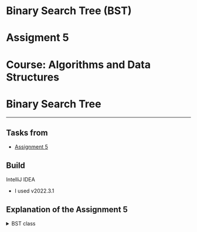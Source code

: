 # Binary Search Tree (BST)
# Assigment 5
# Course: Algorithms and Data Structures
# Binary Search Tree
---

## Tasks from
- [Assignment 5](https://moodle.astanait.edu.kz/mod/assign/view.php?id=82642)

## Build
IntelliJ IDEA
- I used v2022.3.1
## Explanation of the Assignment 5
<details>
<summary>BST class</summary>
This is a Java implementation of a Binary Search Tree (BST) data structure. A BST is a tree-based data structure in which each node has a key and an associated value. The keys in a BST are stored in a particular order that allows for efficient searching, insertion, and deletion operations.
---
Class: BST<K extends Comparable<K>, V>
This class represents the Binary Search Tree.

-Constructors
BST(): Constructs an empty Binary Search Tree.

-Fields
private Node root: The root node of the binary search tree.
private int size: The number of nodes in the binary search tree.

-Methods
public void put(K key, V val): Inserts a key-value pair into the binary search tree.
  
private Node put(Node current, K key, V val): Recursive method to insert a key-value pair into the binary search tree.
  
public V get(K key): Retrieves the value associated with a given key from the binary search tree.
  
private Node get(Node current, K key): Recursive method to search for a key in the binary search tree.
  
public void delete(K key): Deletes a key and its associated value from the binary search tree.
  
private Node delete(Node current, K key): Recursive method to delete a key from the binary search tree.
  
private Node findMinNode(Node node): Finds the node with the minimum key in the given subtree.
  
public int size(): Returns the number of nodes in the binary search tree.
  
public Iterable<KeyValue<K, V>> iterator(): Returns an iterable collection of key-value pairs in the binary search tree.
  
private void inorderTraversal(Node node, List<KeyValue<K, V>> keyValues): Performs an inorder traversal of the binary search tree and collects key-value pairs.
  
-Inner Class: Node
This class represents a node in the Binary Search Tree.

-Fields
private K key: The key of the node.
private V val: The value associated with the key.
private Node left: The left child node.
private Node right: The right child node.
  
-Constructors
public Node(K key, V val): Constructs a node with the given key and value.
  
-Inner Class: KeyValue<K, V>
This class represents a key-value pair in the Binary Search Tree.

-Fields
private K key: The key of the key-value pair.
private V value: The value associated with the key.
  
-Constructors
public KeyValue(K key, V value): Constructs a key-value pair with the given key and value.
  
Methods
public K getKey(): Returns the key of the key-value pair.
  
public V getValue(): Returns the value associated with the key-value pair.
  </details>
